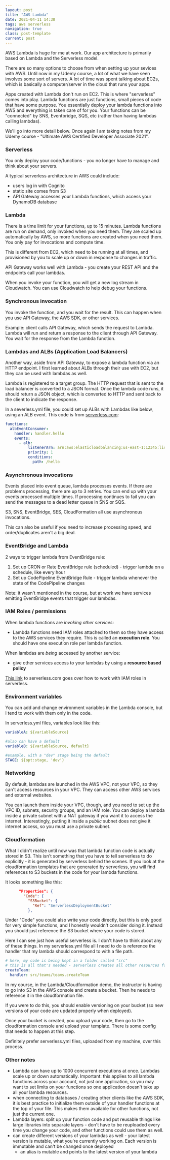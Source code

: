 ```yaml
---
layout: post
title: "AWS Lambda"
date: 2021-04-11 14:30
tags: aws serverless
navigation: true
class: post-template
current: post
---
```


AWS Lambda is huge for me at work. Our app architecture is primarily based on Lambda and the Serverless model.

There are so many options to choose from when setting up your sevices with AWS. Until now in my Udemy course, a lot of what we have seen involves some sort of servers. A lot of time was spent talking about EC2s, which is basically a computer/server in the cloud that runs your apps.

Apps created with Lambda don't run on EC2. This is where "serverless" comes into play. Lambda functions are just functions, small pieces of code that have some purpose. You essentially deploy your lambda functions into AWS and everything is taken care of for you. Your functions can be "connected" by SNS, Eventbridge, SQS, etc (rather than having lambdas calling lambdas).

We'll go into more detail below. Once again I am taking notes from my Udemy course - "Ultimate AWS Certified Developer Associate 2021".

### Serverless

You only deploy your code/functions - you no longer have to manage and think about your servers.

A typical serverless architecture in AWS could include:

- users log in with Cognito
- static site comes from S3
- API Gateway accesses your Lambda functions, which access your DynamoDB database

### Lambda

There is a time limit for your functions, up to 15 minutes. Lambda functions are run on demand, only invoked when you need them. They are scaled up automatically by AWS, so more functions are created when you need them. You only pay for invocations and compute time.

This is different from EC2, which need to be running at all times, and provisioned by you to scale up or down in response to changes in traffic.

API Gateway works well with Lambda - you create your REST API and the endpoints call your lambdas.

When you invoke your function, you will get a new log stream in Cloudwatch. You can use Cloudwatch to help debug your functions.

### Synchronous invocation

You invoke the function, and you wait for the result. This can happen when you use API Gateway, the AWS SDK, or other services.

Example: client calls API Gateway, which sends the request to Lambda. Lambda will run and return a response to the client through API Gateway. You wait for the response from the Lambda function.

### Lambdas and ALBs (Application Load Balancers)

Another way, aside from API Gateway, to expose a lambda function via an HTTP endpoint. I first learned about ALBs through their use with EC2, but they can be used with lambdas as well.

Lambda is registered to a target group. The HTTP request that is sent to the load balancer is converted to a JSON format. Once the lambda code runs, it should return a JSON object, which is converted to HTTP and sent back to the client to indicate the response.

In a severless.yml file, you could set up ALBs with Lambdas like below, using an ALB event. This code is from [serverless.com](https://www.serverless.com/framework/docs/providers/aws/events/alb/):

```yml
functions:
  albEventConsumer:
    handler: handler.hello
    events:
      - alb:
          listenerArn: arn:aws:elasticloadbalancing:us-east-1:12345:listener/app/my-load-balancer/50dc6c495c0c9188/
          priority: 1
          conditions:
            path: /hello
```

### Asynchronous invocations

Events placed into event queue, lambda processes events. If there are problems processing, there are up to 3 retries. You can end up with your events processed multiple times. If processing continues to fail you can send the messages to a dead letter queue in SNS or SQS.

S3, SNS, EventBridge, SES, CloudFormation all use asynchronous invocations.

This can also be useful if you need to increase processing speed, and order/duplicates aren't a big deal.

### EventBridge and Lambda

2 ways to trigger lambda from EventBridge rule:

1. Set up CRON or Rate EventBridge rule (scheduled) - trigger lambda on a schedule, like every hour
2. Set up CodePipeline EventBridge Rule - trigger lambda whenever the state of the CodePipeline changes

Note: it wasn't mentioned in the course, but at work we have services emitting EventBridge events that trigger our lambdas.

### IAM Roles / permissions

When lambda functions are <em>invoking other services</em>:

- Lambda functions need IAM roles attached to them so they have access to the AWS services they require. This is called an <strong>execution role</strong>. You should have one execution role per lambda function.

When lambdas are <em>being</em> accessed by another service:

- give other services access to your lambdas by using a <strong>resource based policy</strong>

[This link](https://www.serverless.com/blog/abcs-of-iam-permissions) to serverless.com goes over how to work with IAM roles in serverless.

### Environment variables

You can add and change environment variables in the Lambda console, but I tend to work with them only in the code.

In serverless.yml files, variables look like this:

```yml
variableA: ${variableSource}

#also can have a default
variableB: ${variableSource, default}

#example, with a "dev" stage being the default
STAGE: ${opt:stage, 'dev'}
```

### Networking

By default, lambdas are launched in the AWS VPC, not your VPC, so they can't access resources in your VPC. They can access other AWS services and external websites.

You can launch them inside your VPC, though, and you need to set up the VPC ID, subnets, security groups, and an IAM role. You can deploy a lambda inside a private subnet with a NAT gateway if you want it to access the internet. Interestingly, putting it inside a <em>public</em> subnet does not give it internet access, so you must use a private subnet.

### Cloudformation

What I didn't realize until now was that lambda function code is actually stored in S3. This isn't something that you have to tell serverless to do explicitly - it is generated by serverless behind the scenes. If you look at the cloudformation templates that are generated by serverless, you will find references to S3 buckets in the code for your lambda functions.

It looks something like this:

```json
      "Properties": {
        "Code": {
          "S3Bucket": {
            "Ref": "ServerlessDeploymentBucket"
          },
```

Under "Code" you could also write your code directly, but this is only good for very simple functions, and I honestly wouldn't consider doing it. Instead you should just reference the S3 bucket where your code is stored.

Here I can see just how useful serverless is. I don't have to think about any of these things. In my serverless.yml file all I need to do is reference the handler that my lambda should correspond to with a file path.

```yml
# here, my code is being kept in a folder called "src"
# this is all that's needed - serverless creates all other resources for me
createTeam:
  handler: src/teams/teams.createTeam
```

In my course, in the Lambda/Cloudformation demo, the instructor is having to go into S3 in the AWS console and create a bucket. Then he needs to reference it in the cloudformation file.

If you were to do this, you should enable versioning on your bucket (so new versions of your code are updated properly when deployed).

Once your bucket is created, you upload your code, then go to the cloudformation console and upload your template. There is some config that needs to happen at this step.

Definitely prefer serverless.yml files, uploaded from my machine, over this process.

### Other notes

- Lambda can have up to 1000 concurrent executions at once. Lambdas scale up or down automatically. Important: this applies to all lambda functions across your account, not just one application, so you may want to set limits on your functions so one application doesn't take up all your lambda resources.
- when connecting to databases / creating other clients like the AWS SDK, it is best practice to initialize them outside of your handler functions at the top of your file. This makes them available for other functions, not just the current one.
- Lambda layers: split up your function code and put reusable things like large libraries into separate layers - don't have to be reuploaded every time you change your code, and other functions could use them as well.
- can create different versions of your lambdas as well - your latest version is mutable, what you're currently working on. Each version is immutable and can't be changed once deployed
  - an alias is mutable and points to the latest version of your lambda
